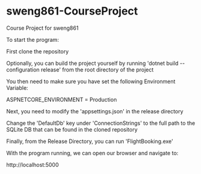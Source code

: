 # sweng861-CourseProject
Course Project for sweng861

To start the program:

First clone the repository

Optionally, you can build the project yourself by running 'dotnet build --configuration release' from the root directory of the project

You then need to make sure you have set the following Environment Variable:

ASPNETCORE_ENVIRONMENT = Production
	
Next, you need to modify the 'appsettings.json' in the release directory

Change the 'DefaultDb' key under 'ConnectionStrings' to the full path to the SQLite DB that can be found in the cloned repository

Finally, from the Release Directory, you can run 'FlightBooking.exe'

With the program running, we can open our browser and navigate to:

http://localhost:5000

